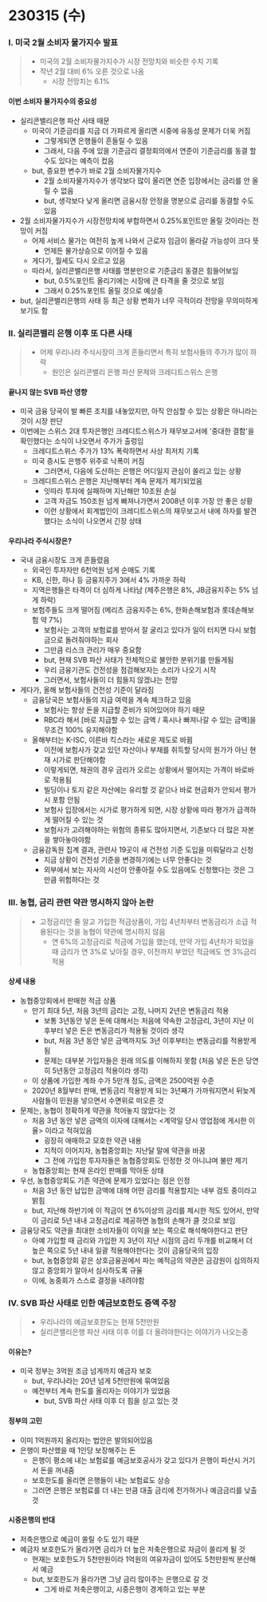 # 230315 (수)



### Ⅰ. 미국 2월 소비자 물가지수 발표

> - 미국의 2월 소비자물가지수가 시장 전망치와 비슷한 수치 기록
> - 작년 2월 대비 6% 오른 것으로 나옴
>   - 시장 전망치는 6.1%



#### 이번 소비자 물가지수의 중요성

- 실리콘밸리은행 파산 사태 때문
  - 미국이 기준금리를 지금 더 가파르게 올리면 시중에 유동성 문제가 더욱 커짐
    - 그렇게되면 은행들이 흔들릴 수 있음
    - 그래서, 다음 주에 있을 기준금리 결정회의에서 연준이 기준금리를 동결 할 수도 있다는 예측이 컸음
  - but, 중요한 변수가 바로 2월 소비자물가지수
    - 2월 소비자물가지수가 생각보다 많이 올리면 연준 입장에서는 금리를 안 올릴 수 없음
    - but, 생각보다 낮게 올리면 금융시장 안정을 명분으로 금리를 동결할 수도 있음
- 2월 소비자물가지수가 시장전망치에 부합하면서 0.25%포인트만 올릴 것이라는 전망이 커짐
  - 어제 서비스 물가는 여전히 높게 나와서 근로자 임금이 올라갈 가능성이 크다 뜻
    - 언제든 물가상승으로 이어질 수 있음
  - 게다가, 월세도 다시 오르고 있음
  - 따라서, 실리콘밸리은행 사태를 명분만으로 기준금리 동결은 힘들어보임
    - but, 0.5%포인트 올리기에는 시장에 큰 타격을 줄 것으로 보임
    - 그래서 0.25%포인트 올릴 것으로 예상중
- but, 실리콘밸리은행의 사태 등 최근 상황 변화가 너무 극적이라 전망을 무의미하게 보기도 함





### Ⅱ. 실리콘밸리 은행 이후 또 다른 사태

> - 어제 우리나라 주식시장이 크게 흔들리면서 특히 보험사들의 주가가 많이 하락
>   - 원인은 실리콘밸리 은행 파산 문제와 크레디트스위스 은행



#### 끝나지 않는 SVB 파산 영향

- 미국 금융 당국이 발 빠른 조치를 내놓았지만, 아직 안심할 수 있는 상황은 아니라는 것이 시장 판단
- 이번에는 스위스 2대 투자은행인 크레디트스위스가 재무보고서에 '중대한 결함'을 확인했다는 소식이 나오면서 주가가 출렁임
  - 크레디트스위스 주가가 13% 폭락하면서 사상 최저치 기록
  - 미국 증시도 은행주 위주로 낙폭이 커짐
    - 그러면서, 다음에 도산하는 은행은 어디일지 관심이 쏠리고 있는 상황
  - 크레디트스위스 은행은 지난해부터 계속 문제가 제기되었음
    - 잇따라 투자에 실패하며 지난해만 10조원 손실
    - 고객 자금도 150조원 넘게 빠져나가면서 2008년 이후 가장 안 좋은 상황
    - 이런 상황에서 회계법인이 크레디트스위스의 재무보고서 내에 하자를 발견했다는 소식이 나오면서 긴장 상태



#### 우리나라 주식시장은?

- 국내 금융시장도 크게 흔들렸음
  - 외국인 투자자만 6천억원 넘게 순매도 기록
  - KB, 신한, 하나 등 금융지주가 3에서 4% 가까운 하락
  - 지역은행들은 타격이 더 심하게 나타남 (제주은행은 8%, JB금융지주는 5% 넘게 하락)
  - 보험주들도 크게 떨어짐 (메리츠 금융지주는 6%, 한화손해보험과 롯데손해보험 약 7%)
    - 보험사는 고객의 보험료를 받아서 잘 굴리고 있다가 일이 터지면 다시 보험금으로 돌려줘야하는 회사
    - 그만큼 리스크 관리가 매우 중요함
    - but, 현재 SVB 파산 사태가 전체적으로 불안한 분위기를 만들게됨
    - 우리 금융기관도 건전성을 점검해보자는 소리가 나오기 시작
    - 그러면서, 보험사들이 더 힘들지 않겠냐는 전망
- 게다가, 올해 보험사들의 건전성 기준이 달라짐
  - 금융당국은 보험사들의 지급 여력을 계속 체크하고 있음
    - 보험사는 항상 돈을 지급할 준비가 되어있어야 하기 때문
    - RBC라 해서 [바로 지급할 수 있는 금액 / 혹시나 빠져나갈 수 있는 금액]을 무조건 100% 유지해야함
  - 올해부터는 K-ISC, 이른바 킥스라는 새로운 제도로 바뀜
    - 이전에 보험사가 갖고 있던 자산이나 부채를 취득할 당시의 원가가 아닌 현재 시가로 판단해야함
    - 이렇게되면, 채권의 경우 금리가 오르는 상황에서 떨어지는 가격이 바로바로 적용됨
    - 빌딩이나 토지 같은 자산에는 유리할 것 같으나 바로 현금화가 안되서 평가시 포함 안됨
    - 보험사 입장에서는 시가로 평가하게 되면, 시장 상황에 따라 평가가 급격하게 떨어질 수 있는 것
    - 보험사가 고려해야하는 위험의 종류도 많아지면서, 기존보다 더 많은 자본을 쌓아놓아야함
  - 금융감독원 집계 결과, 관련사 19곳이 새 건전성 기준 도입을 미뤄달라고 신청
    - 지금 상황이 건전성 기준을 변경하기에는 너무 안좋다는 것
    - 외부에서 보는 자사의 시선이 안좋아질 수도 있음에도 신청했다는 것은 그만큼 위험하다는 것 



### Ⅲ. 농협, 금리 관련 약관 명시하지 않아 논란

> - 고정금리인 줄 알고 가입한 적금상품이, 가입 4년차부터 변동금리가 소급 적용된다는 것을 농협이 약관에 명시하지 않음
>   - 연 6%의 고정금리로 적금에 가입을 했는데, 만약 가입 4년차가 되었을 때 금리가 연 3%로 낮아질 경우, 이전까지 부었던 적금에도 연 3%금리 적용



#### 상세 내용

- 농협중앙회에서 판매한 적금 상품
  - 만기 최대 5년, 처음 3년의 금리는 고정, 나머지 2년은 변동금리 적용
    - 보통 3년동안 넣은 돈에 대해서는 처음에 약속한 고정금리, 3년이 지난 이후부터 넣은 돈은 변동금리가 적용될 것이라 생각
    - but, 처음 3년 동안 넣은 금액까지도 3년 이후부터는 변동금리를 적용받게 됨
    - 문제는 대부분 가입자들은 원래 의도를 이해하지 못함 (처음 넣은 돈은 당연히 5년동안 고정금리 적용이라 생각)
  - 이 상품에 가입한 계좌 수가 5만개 정도, 금액은 2500억원 수준
  - 2020년 8월부터 판매, 변동금리 적용받게 되는 3년째가 가까워지면서 뒤늦게 사람들이 민원을 넣으면서 수면위로 떠오른 것
- 문제는, 농협이 정확하게 약관을 적어놓지 않았다는 것
  - 처음 3년 동안 넣은 금액의 이자에 대해서는 <계약일 당시 영업점에 게시한 이율> 이라고 적혀있음
    - 굉장히 애매하고 모호한 약관 내용
    - 지적이 이어지자, 농협중앙회는 지난달 말에 약관을 바꿈
    - 그 전에 가입한 투자자들은 농협중앙회도 인정한 것 아니냐며 불만 제기
  - 농협중앙회는 현재 온라인 판매를 막아둔 상태
- 우선, 농협중앙회도 기존 약관에 문제가 있었다는 점은 인정
  - 처음 3년 동안 납입한 금액에 대해 어떤 금리를 적용할지는 내부 검토 중이라고 밝힘
  - but, 지난해 하반기에 이 적금이 연 6%이상의 금리를 제시한 적도 있어서, 만약 이 금리로 5년 내내 고정금리로 제공하면 농협의 손해가 클 것으로 보임
- 금융당국도 약관을 최대한 소비자들이 이익을 보는 쪽으로 해석해야한다고 판단
  - 아예 가입할 때 금리와 가입한 지 3년이 지난 시점의 금리 두개를 비교해서 더 높은 쪽으로 5년 내내 일괄 적용해야한다는 것이 금융당국의 입장
  - but, 농협중앙회 같은 상호금융권에서 파는 예적금의 약관은 금감원이 심의하지 않고 중앙회가 알아서 심사하도록 규율
  - 이에, 농중회가 스스로 결정을 내려야함



### Ⅳ. SVB 파산 사태로 인한 예금보호한도 증액 주장

> - 우리나라의 예금보호한도는 현재 5천만원
> - 실리콘밸리은행 파산 사태 이후 이를 더 올려야한다는 이야기가 나오는중



#### 이유는?

- 미국 정부는 3억원 조금 넘게까지 예금자 보호
  - but, 우리나라는 20년 넘게 5천만원에 묶여있음
  - 예전부터 계속 한도를 올리자는 이야기가 있었음
    - but, SVB 파산 사태 이후 더 힘을 싣고 있는 것



#### 정부의 고민

- 이미 1억원까지 올리자는 법안은 발의되어있음
- 은행이 파산했을 때 1인당 보장해주는 돈
  - 은행이 평소에 내는 보험료를 예금보호공사가 갖고 있다가 은행이 파산시 거기서 돈을 꺼내줌
  - 보호한도를 올리면 은행들이 내는 보험료도 상승
  - 그러면 은행은 보험료를 더 내는 만큼 대출 금리에 전가하거나 예금금리를 낮출 것



#### 시중은행의 반대

- 저축은행으로 예금이 쏠릴 수도 있기 때문
- 예금자 보호한도가 올라가면 금리가 더 높은 저축은행으로 자금이 쏠리게 될 것
  - 현재는 보호한도가 5천만원이라 1억원의 여유자금이 있어도 5천만원씩 분산해서 예금
  - but, 보호한도가 올라가면 그냥 금리 많이주는 은행으로 갈 것
    - 그게 바로 저축은행이고, 시중은행이 경계하고 있는 부분



